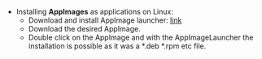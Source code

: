 - Installing **AppImages** as applications on Linux:
	- Download and install AppImage launcher: [link](https://github.com/TheAssassin/AppImageLauncher/releases)
	- Download the desired AppImage.
	- Double click on the AppImage and with the AppImageLauncher the installation is possible as it was a *.deb *.rpm etc file.